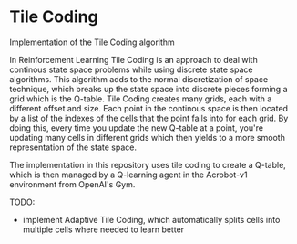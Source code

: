 # Tile Coding
Implementation of the Tile Coding algorithm

In Reinforcement Learning Tile Coding is an approach to deal with continous state space problems while using discrete state space algorithms. This algorithm adds to the normal discretization of space technique, which breaks up the state space into discrete pieces forming a grid which is the Q-table. Tile Coding creates many grids, each with a different offset and size. Each point in the continous space is then located by a list of the indexes of the cells that the point falls into for each grid. By doing this, every time you update the new Q-table at a point, you're updating many cells in different grids which then yields to a more smooth representation of the state space.

The implementation in this repository uses tile coding to create a Q-table, which is then managed by a Q-learning agent in the Acrobot-v1 environment from OpenAI's Gym.

TODO:
  - implement Adaptive Tile Coding, which automatically splits cells into multiple cells where needed to learn better
